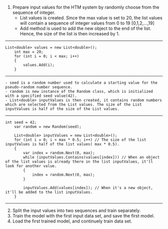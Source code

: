1. Prepare input values for the HTM system by randomly choose from the sequence of integer.
	- List<double> values is created. Since the max value is set to 20, the list values will contain a sequence of integer values from 0 to 19 [0,1,2,...,19]
	- Add method is used to add the new object to the end of the list. Hence, the size of the list is then increased by 1. 
--------------------------------------------------------------------------
	List<double> values = new List<double>();
        int max = 20;
        for (int i = 0; i < max; i++)
        {
            values.Add(i);
        }
--------------------------------------------------------------------------
	- seed is a random number used to calculate a starting value for the pseudo-random number sequence.
	- random is new instance of the Random class, which is initialized with a specified seed value(42).
	- List<double> inputValues is then created, it contains random numbers which are selected from the List values. The size of the List inputValues is half of the size of the List values.
--------------------------------------------------------------------------
	int seed = 42;
        var random = new Random(seed);

        List<double> inputValues = new List<double>();
        for (int i = 0; i < max * 0.5; i++) // The size of the list inputValues is half of the list values( max * 0.5). 
        {
            var index = random.Next(0, max);
            while (inputValues.Contains(values[index])) // When an object of the list values is already there in the list inputValues, it'll look for another value. 
            {
                index = random.Next(0, max);
            }

            inputValues.Add(values[index]); // When it's a new object, it'll be added to the list inputValues.
        }
----------------------------------------------------------------------------
2. Split the input values into two sequences and train separately.
3. Train the model with the first input data set, and save the first model.	
4. Load the first trained model, and continuely train data set. 

